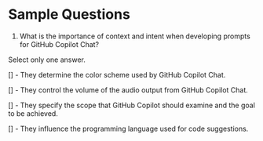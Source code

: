 # Sample Questions

1. What is the importance of context and intent when developing prompts for GitHub Copilot Chat?

Select only one answer.

[] - They determine the color scheme used by GitHub Copilot Chat.


[] - They control the volume of the audio output from GitHub Copilot Chat.


[] - They specify the scope that GitHub Copilot should examine and the goal to be achieved.


[] - They influence the programming language used for code suggestions.
